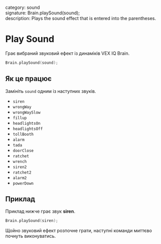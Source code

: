category: sound  
signature: Brain.playSound(sound);  
description: Plays the sound effect that is entered into the parentheses.

# Play Sound

Грає вибраний звуковий ефект із динаміків VEX IQ Brain.

```cpp
Brain.playSound(sound);
```

## Як це працює

Замініть `sound` одним із наступних звуків.

- `siren`
- `wrongWay`
- `wrongWaySlow`
- `fillup`
- `headlightsOn`
- `headlightsOff`
- `tollBooth`
- `alarm`
- `tada`
- `doorClose`
- `ratchet`
- `wrench`
- `siren2`
- `ratchet2`
- `alarm2`
- `powerDown`

## Приклад

Приклад нижче грає звук **siren**.

```cpp
Brain.playSound(siren);   
```

Щойно звуковий ефект розпочне грати, наступні команди миттєво почнуть виконуватись.

<advanced>
</advanced>